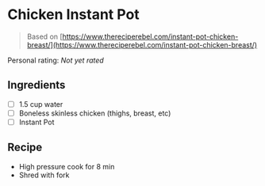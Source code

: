 # Chicken Instant Pot

> Based on [https://www.thereciperebel.com/instant-pot-chicken-breast/](https://www.thereciperebel.com/instant-pot-chicken-breast/)

<!-- {cts} rating=0; (User can specify rating on scale of 1-5) -->
Personal rating: *Not yet rated*
<!-- {cte} -->

<!-- {cts} name_image=None; (User can specify image name) -->
<!-- TODO: Capture image -->
<!-- {cte} -->

## Ingredients

* [ ] 1.5 cup water
* [ ] Boneless skinless chicken (thighs, breast, etc)
* [ ] Instant Pot

## Recipe

* High pressure cook for 8 min
* Shred with fork
